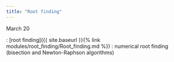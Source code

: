 ```yaml
---
title: "Root finding"
---
```


March 20

: [root finding]({{ site.baseurl }}{% link modules/root_finding/Root_finding.md %})
  : numerical root finding (bisection and Newton-Raphson algorithms)

